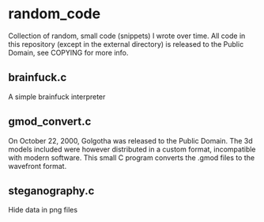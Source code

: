 # random_code

Collection of random, small code (snippets) I wrote over time. All code in this repository (except in the external directory) is released to the Public Domain, see COPYING for more info.

## brainfuck.c

A simple brainfuck interpreter

## gmod_convert.c

On October 22, 2000, Golgotha was released to the Public Domain. The 3d models included were however distributed in a custom format, incompatible with modern software. This small C program converts the .gmod files to the wavefront format.

## steganography.c

Hide data in png files
